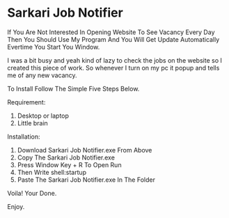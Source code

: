 # Sarkari Job Notifier
If You Are Not Interested In Opening Website To See Vacancy Every Day Then You Should Use My Program And You Will Get Update Automatically Evertime You Start You Window.

I was a bit busy and yeah kind of lazy to check the jobs on the website so I created this piece of work. So whenever I turn on my pc it popup and tells me of any new vacancy.

To Install Follow The Simple Five Steps Below.




Requirement:
 1. Desktop or laptop
 2. Little brain

Installation: 

1. Download Sarkari Job Notifier.exe From Above
2. Copy The Sarkari Job Notifier.exe
3. Press Window Key + R To Open Run
4. Then Write shell:startup
5. Paste The Sarkari Job Notifier.exe In The Folder




Voila! Your Done.

Enjoy.
